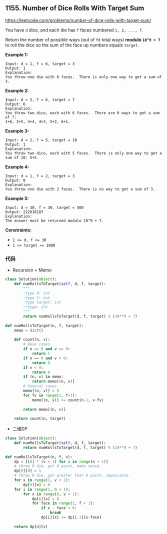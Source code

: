 ## 1155. Number of Dice Rolls With Target Sum

https://leetcode.com/problems/number-of-dice-rolls-with-target-sum/

You have `d` dice, and each die has `f` faces numbered `1, 2, ..., f`.

Return the number of possible ways (out of `fd` total ways) **modulo `10^9 + 7`** to roll the dice so the sum of the face up numbers equals `target`.

 

**Example 1:**

```
Input: d = 1, f = 6, target = 3
Output: 1
Explanation: 
You throw one die with 6 faces.  There is only one way to get a sum of 3.
```

**Example 2:**

```
Input: d = 2, f = 6, target = 7
Output: 6
Explanation: 
You throw two dice, each with 6 faces.  There are 6 ways to get a sum of 7:
1+6, 2+5, 3+4, 4+3, 5+2, 6+1.
```

**Example 3:**

```
Input: d = 2, f = 5, target = 10
Output: 1
Explanation: 
You throw two dice, each with 5 faces.  There is only one way to get a sum of 10: 5+5.
```

**Example 4:**

```
Input: d = 1, f = 2, target = 3
Output: 0
Explanation: 
You throw one die with 2 faces.  There is no way to get a sum of 3.
```

**Example 5:**

```
Input: d = 30, f = 30, target = 500
Output: 222616187
Explanation: 
The answer must be returned modulo 10^9 + 7.
```

**Constraints:**

- `1 <= d, f <= 30`
- `1 <= target <= 1000`

### 代码

- Recursion + Memo

```python
class Solution(object):
    def numRollsToTarget(self, d, f, target):
        """
        :type d: int
        :type f: int
        :type target: int
        :rtype: int
        """
        return numRollsToTarget(d, f, target) % (10**9 + 7)
        
def numRollsToTarget(n, f, target):
    memo = dict()
    
    def count(n, v):
        # Base cases
        if n == 0 and v == 0:
            return 1
        if n == 0 and v > 0:
            return 0
        if v < 0:
            return 0
        if (n, v) in memo:
            return memo[(n, v)]
        # General cases
        memo[(n, v)] = 0
        for fv in range(1, f+1):
            memo[(n, v)] += count(n-1, v-fv)
            
        return memo[(n, v)]
    
    return count(n, target)
```

- 二维DP

```python
class Solution(object):
    def numRollsToTarget(self, d, f, target):
        return numRollsToTarget(d, f, target) % (10**9 + 7)
        
def numRollsToTarget(n, f, v):
    dp = [[0] * (v + 1) for i in range(n + 1)]
    # throw 0 die, get 0 point, make sense.
    dp[0][0] = 1
    # throw 0 die, get greater than 0 point, impossible.
    for x in range(1, v + 1):
        dp[0][x] = 0
    for i in range(1, n + 1):
        for x in range(0, v + 1):
            dp[i][x] = 0
            for face in range(1, f + 1):
                if x - face < 0:
                    break
                dp[i][x] += dp[i-1][x-face]
    
    return dp[n][v]
```

